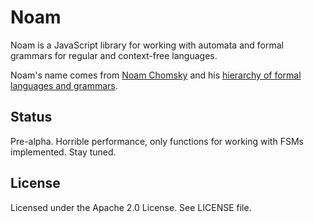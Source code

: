 # Noam

Noam is a JavaScript library for working with automata and formal grammars for regular and context-free languages.

Noam's name comes from [Noam Chomsky](http://en.wikipedia.org/wiki/Noam_Chomsky) and his [hierarchy of formal languages and grammars](http://en.wikipedia.org/wiki/Chomsky_hierarchy).

## Status

Pre-alpha. 
Horrible performance, only functions for working with FSMs implemented.
Stay tuned.

## License

Licensed under the Apache 2.0 License. See LICENSE file.
